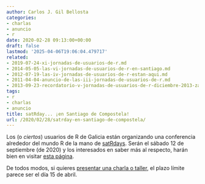 ```yaml
---
author: Carlos J. Gil Bellosta
categories:
- charlas
- anuncio
- r
date: 2020-02-28 09:13:00+00:00
draft: false
lastmod: '2025-04-06T19:06:04.479717'
related:
- 2019-07-24-xi-jornadas-de-usuarios-de-r.md
- 2014-05-05-las-vi-jornadas-de-usuarios-de-r-en-santiago.md
- 2012-07-19-las-iv-jornadas-de-usuarios-de-r-estan-aqui.md
- 2011-04-04-anuncio-de-las-iii-jornadas-de-usuarios-de-r.md
- 2013-09-23-recordatorio-v-jornadas-de-usuarios-de-r-diciembre-2013-zaragoza.md
tags:
- r
- charlas
- anuncio
title: satRday... ¡en Santiago de Compostela!
url: /2020/02/28/satrday-en-santiago-de-compostela/
---
```


Los (o _ciertos_) usuarios de R de Galicia están organizando una conferencia alrededor del mundo R de la mano de [satRdays](https://satrdays.org/). Serán el sábado 12 de septiembre (de 2020) y los interesados en saber más al respecto, harán bien en visitar [esta página](https://compostela2020.satrdays.org/).

De todos modos, si quieres [presentar una charla o taller](https://docs.google.com/forms/d/e/1FAIpQLSfzOYYEYnufAl0nhkkOM0JZjdh3qhhx4HTXS4Im7A-B2vlckg/viewform), el plazo límite parece ser el día 15 de abril.
